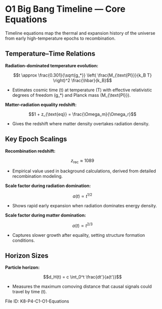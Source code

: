 # O1 Big Bang Timeline — Core Equations

Timeline equations map the thermal and expansion history of the universe from early high-temperature epochs to recombination.

## Temperature–Time Relations
**Radiation-dominated temperature evolution:**

$$t \approx \frac{0.301}{\sqrt{g_*}} \left( \frac{M_{\text{Pl}}}{k_B T} \right)^2 \frac{\hbar}{k_B}$$

- Estimates cosmic time \(t\) at temperature \(T\) with effective relativistic degrees of freedom \(g_*\) and Planck mass \(M_{\text{Pl}}\).

**Matter–radiation equality redshift:**

$$1 + z_{\text{eq}} = \frac{\Omega_m}{\Omega_r}$$

- Gives the redshift where matter density overtakes radiation density.

## Key Epoch Scalings
**Recombination redshift:**

$$z_{\text{rec}} \approx 1089$$

- Empirical value used in background calculations, derived from detailed recombination modeling.

**Scale factor during radiation domination:**

$$a(t) \propto t^{1/2}$$

- Shows rapid early expansion when radiation dominates energy density.

**Scale factor during matter domination:**

$$a(t) \propto t^{2/3}$$

- Captures slower growth after equality, setting structure formation conditions.

## Horizon Sizes
**Particle horizon:**

$$d_H(t) = c \int_0^t \frac{dt'}{a(t')}$$

- Measures the maximum comoving distance that causal signals could travel by time \(t\).

File ID: K8-P4-C1-O1-Equations
